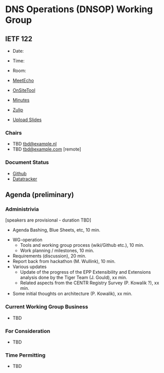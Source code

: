 
# DNS Operations (DNSOP) Working Group

## IETF 122

* Date:
* Time:
* Room:

* [MeetEcho](https://meetings.conf.meetecho.com/ietf122/?session=)
* [OnSiteTool](https://meetings.conf.meetecho.com/onsite122/?session=)

* [Minutes](https://codimd.ietf.org/notes-ietf-122-rpp)
* [Zulip](https://zulip.ietf.org/#narrow/stream/rpp)
* [Upload Slides](https://datatracker.ietf.org/meeting/122/session/rpp)

### Chairs

* TBD [tbd@example.nl](tbd@example.nl)
* TBD [tbd@example.com](tbd@example.com) [remote]

### Document Status

* [Github](https://github.com/ietf-wg-rpp/wg-materials/blob/main/dnsop-document-status.md)
* [Datatracker](https://datatracker.ietf.org/wg/rpp/documents/)

## Agenda (preliminary)

### Administrivia

[speakers are provisional - duration TBD]

* Agenda Bashing, Blue Sheets, etc,  10 min.
<!--
* Updates of Old Work, Chairs, 10 min.
-->
* WG-operation
  - Tools and working group process (wiki/Github etc.), 10 min.
  - Work planning / milestones, 10 min.
* Requirements (discussion), 20 min.
* Report back from hackathon (M. Wullink), 10 min.
* Various updates
  - Update of the progress of the EPP Extensibility and Extensions analysis done by the Tiger Team (J. Gould), xx min.
  - Related aspects from the CENTR Registry Survey (P. Kowalik ?), xx min.
* Some initial thoughts on architecture (P. Kowalik), xx min.

### Current Working Group Business

* TBD

### For Consideration

* TBD


### Time Permitting

* TBD
